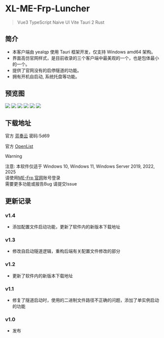 <script setup>
import { NTag, NCard, NSpace, NCarousel } from 'naive-ui'
</script>

# XL-ME-Frp-Luncher

> <NSpace>
> <NTag :bordered="false" type="success">Vue3</NTag>
> <NTag :bordered="false" type="info">TypeScript</NTag>
> <NTag :bordered="false" type="warning">Naive UI</NTag> 
> <NTag :bordered="false" type="error">Vite</NTag>
> <NTag :bordered="false" type="info">Tauri 2</NTag>
> <NTag :bordered="false" type="error">Rust</NTag><n-divider vertical />
> </NSpace>

## 简介

- 本客户端由 yealqp 使用 Tauri 框架开发，仅支持 Windows amd64 架构。
- 界面高仿官网样式，是目前收录的三个客户端中最美观的一个，也是包体最小的一个。
- 提供了官网没有的启停隧道的功能。
- 拥有开机自启动, 系统托盘等功能。

## 预览图

<NCarousel show-arrow autoplay>
    <img
      class="carousel-img"
      src="./yealqp/login.png"
    >
    <img
      class="carousel-img"
      src="./yealqp/home.png"
    >
    <img
      class="carousel-img"
      src="./yealqp/tunnel.png"
    >
    <img
      class="carousel-img"
      src="./yealqp/create.png"
    >
    <img
      class="carousel-img"
      src="./yealqp/config.png"
    >
    <img
      class="carousel-img"
      src="./yealqp/about.png"
    >
</NCarousel>

## 下载地址

官方 [蓝奏云](https://wwoq.lanzouo.com/inDj133d4jve) 密码:5d69

官方 [OpenList](https://alist.yealqp.fun/mefrp-desktop)

> [!WARNING]
> 注意: 本软件仅适于 Windows 10, Windows 11, Windows Server 2019, 2022, 2025 <br>
> 请使用[ME-Frp 官网](https://www.mefrp.com/)账号登录 <br>
> 需要更多功能或报告Bug 请提交Issue <br>
## 更新记录
### v1.4
- 添加配置文件启动功能，更新了软件内的新版本下载地址
### v1.3
- 修改自启动隧道逻辑，重构后端有关配置文件修改的部分
### v1.2
- 更新了软件内的新版本下载地址
### v1.1
- 修复了隧道启动时，使用的二进制文件路径不正确的问题，添加了单实例启动的功能
### v1.0
- 发布
